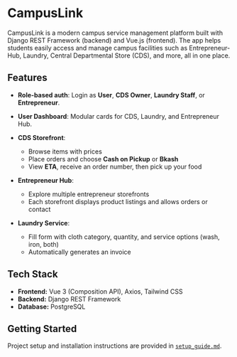 # CampusLink

CampusLink is a modern campus service management platform built with Django REST Framework (backend) and Vue.js (frontend). The app helps students easily access and manage campus facilities such as Entrepreneur-Hub, Laundry, Central Departmental Store (CDS), and more, all in one place.

## Features

- **Role-based auth**: Login as **User**, **CDS Owner**, **Laundry Staff**, or **Entrepreneur**.
- **User Dashboard**: Modular cards for CDS, Laundry, and Entrepreneur Hub.
- **CDS Storefront**:
  - Browse items with prices
  - Place orders and choose **Cash on Pickup** or **Bkash**
  - View **ETA**, receive an order number, then pick up your food

- **Entrepreneur Hub**:
  - Explore multiple entrepreneur storefronts
  - Each storefront displays product listings and allows orders or contact

- **Laundry Service**:
  - Fill form with cloth category, quantity, and service options (wash, iron, both)
  - Automatically generates an invoice


## Tech Stack

- **Frontend:** Vue 3 (Composition API), Axios, Tailwind CSS
- **Backend:** Django REST Framework
- **Database:**  PostgreSQL

## Getting Started

Project setup and installation instructions are provided in [`setup_guide.md`](./setup_guide.md).



